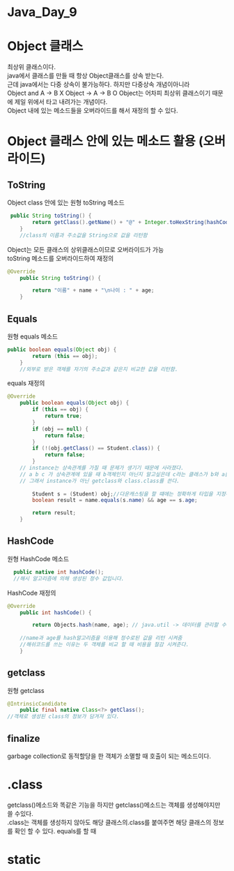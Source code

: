 # Java_Day_9

# Object 클래스
최상위 클래스이다.  
java에서 클래스를 만들 때 항상 Object클래스를 상속 받는다.  
근데 java에서는 다중 상속이 불가능하다. 하지만 다중상속 개념이아니라  
Object and A -> B X  Object -> A -> B  O
Object는 어차피 최상위 클래스이기 때문에 제일 위에서 타고 내려가는 개념이다.  
Object 내에 있는 메소드들을 오버라이드를 해서 재정의 할 수 있다.

# Object 클래스 안에 있는 메소드 활용 (오버라이드)

## ToString

Object class 안에 있는 원형 toString 메소드
```java
 public String toString() {
        return getClass().getName() + "@" + Integer.toHexString(hashCode());
    }
    //class의 이름과 주소값을 String으로 값을 리턴함
```

Object는 모든 클래스의 상위클래스이므로 오버라이드가 가능  
toString 메소드를 오버라이드하여 재정의
```java
@Override
	public String toString() {

		return "이름" + name + "\n나이 : " + age;
	}
```

## Equals

원형 equals 메소드
```java
public boolean equals(Object obj) {
        return (this == obj);
    }
    //외부로 받은 객체를 자기의 주소값과 같은지 비교한 값을 리턴함.
```

equals 재정의

```java
@Override
	public boolean equals(Object obj) {
		if (this == obj) {
			return true;
		}
		if (obj == null) {
			return false;
		}
		if (!(obj.getClass() == Student.class)) {
			return false;
		}
    // instance는 상속관계를 가질 때 문제가 생기기 때문에 사라졌다.
    // a b c 가 상속관계에 있을 때 b객체인지 아닌지 알고싶은데 c라는 클래스가 b와 a를 포함하는 관계성 때문에 true가 반환된다.
    // 그래서 instance가 아닌 getclass와 class.class를 쓴다.
    
		Student s = (Student) obj;//다운캐스팅을 할 떄에는 정확하게 타입을 지정해라.
		boolean result = name.equals(s.name) && age == s.age;

		return result;
	}

```

## HashCode

원형 HashCode 메소드
```java
  public native int hashCode();
  //해시 알고리즘에 의해 생성된 정수 값입니다.
```
HashCode 재정의

```java
@Override
	public int hashCode() {

		return Objects.hash(name, age); // java.util -> 데이터를 관리할 수 있는 도구들이 있음.
    
    //name과 age를 hash알고리즘을 이용해 정수로된 값을 리턴 시켜줌
    //해쉬코드를 쓰는 이유는 두 객체를 비교 할 때 비용을 절감 시켜준다.
	}
```
## getclass

원형 getclass

```java
@IntrinsicCandidate
    public final native Class<?> getClass();
//객체로 생성된 class의 정보가 담겨져 있다.
```

## finalize
garbage collection로 동적할당을 한 객체가 소멸할 때 호출이 되는 메소드이다.


# .class
getclass()메소드와 똑같은 기능을 하지만 getclass()메소드는 객체를 생성해야지만 쓸 수있다.  
.class는 객체를 생성하지 않아도 해당 클래스의.class를 붙여주면 해당 클래스의 정보를 확인 할 수 있다.
equals를 할 때 

# static
